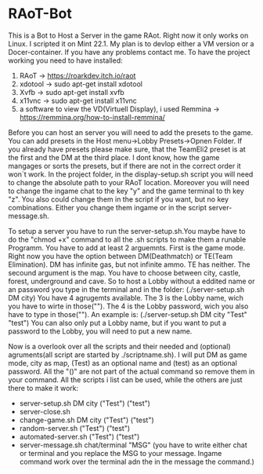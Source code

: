 # RAoT-Bot
This is a Bot to Host a Server in the game RAot.
Right now it only works on Linux. I scripted it on Mint 22.1.
My plan is to devlop either a VM version or a Docer-container.
If you have any problems contact me.
To have the project working you need to have installed:
1. RAoT -> https://roarkdev.itch.io/raot
2. xdotool -> sudo apt-get install xdotool
3. Xvfb -> sudo apt-get install xvfb
4. x11vnc -> sudo apt-get install x11vnc
5. a software to view the VD(Virtuell Display), i used Remmina -> https://remmina.org/how-to-install-remmina/

Before you can host an server you will need to add the presets to the game. You can add presets in the
Host menu->Lobby Presets->Opnen Folder. If you already have presets please make sure, that the TeamEli2 
preset is at the first and the DM at the third place. I dont know, how the game mangages or sorts the presets,
but if there are not in the correct order it won´t work. In the project folder, in the display-setup.sh script
you will need to change the absolute path to your RAoT location. Moreover you will need to change the ingame chat to the key "y" and the game terminal to th key "z".
You also could change them in the script if you want, but no key combinations. Either you change them ingame or in the script server-message.sh.

To setup a server you have to run the server-setup.sh.You maybe have to do the "chmod +x" command to all the .sh scripts to make them a runable Programm.
You have to add at least 2 arguemnts.
First is the game mode. Right now you have the option between DM(Deathmatch) or TE(Team Elimination).
DM has infinite gas, but not infinite ammo.
TE has neither.
The secound argument is the map. You have to choose between city, castle, forest, underground and cave.
So to host a Lobby without a eddited name or an password you type in the terminal and in the folder:
(./server-setup.sh DM city)
You have 4 agrugemts available. The 3 is the Lobby name, wich you have to wirte in those(""). The 4 is the Lobby password, wich you also have to type in those(""). An example is:
(./server-setup.sh DM city "Test" "test")
You can also only put a Lobby name, but if you want to put a password to the Lobby, you will need to put a new name.

Now is a overlook over all the scripts and their needed and (optional) agruments(all script are started by ./scriptname.sh). I will put DM as game mode, city as map, (Test) as an optional name and (test) as an optional password.
All the "()" are not part of the actual command so remove them in your command. All the scripts i list can be used, while the others are just there to make it work:

- server-setup.sh DM city ("Test") ("test")
- server-close.sh
- change-game.sh DM city ("Test") ("test")
- random-server.sh ("Test") ("test")
- automated-server.sh ("Test") ("test")
- server-message.sh chat/terminal "MSG" (you have to write either chat or terminal and you replace the MSG to your message. Ingame command work over the terminal adn the in the message the command.)







